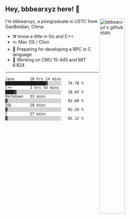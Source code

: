## Hey, bbbearxyz here! :wave:

<img align="right" alt="bbbearxyz's github stats" width="40%" src="https://github-readme-stats.vercel.app/api?username=bbbearxyz&show_icons=true">

I'm bbbearxyz, a postgraduate in USTC from GaoBeidian, China.

-   :hammer_and_pick:    know a little in Go and C++
-   :pencil2: Mac OS / Clion
-   :seedling: Preparing for developing a RPC in C language 
-   :thinking: Working on CMU 15-445 and MIT 6.824
---
<!--START_SECTION:waka-->
```text
Java       16 hrs 14 mins  ██████████████████▓░░░░░░   74.78 % 
C++        3 hrs 54 mins   ████▓░░░░░░░░░░░░░░░░░░░░   18.03 % 
Markdown   33 mins         ▓░░░░░░░░░░░░░░░░░░░░░░░░   02.60 % 
SQL        28 mins         ▓░░░░░░░░░░░░░░░░░░░░░░░░   02.20 % 
C          27 mins         ▓░░░░░░░░░░░░░░░░░░░░░░░░   02.12 % 
```
<!--END_SECTION:waka-->
